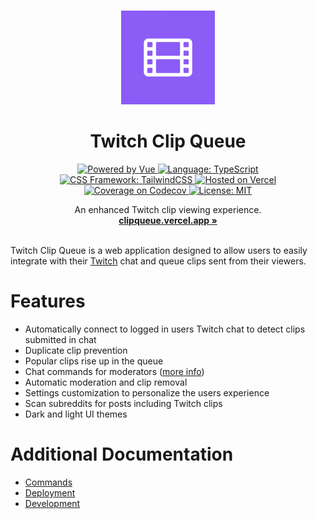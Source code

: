 <p align="center">
  <br />
  <img width="150" height="150" src="./public/icon.png" alt="Logo">
  <h1 align="center"><b>Twitch Clip Queue</b></h1>
  <div align="center">
    <a href="https://vuejs.org/">
      <img src="https://img.shields.io/badge/Powered%20by-Vue-%234FC08D.svg?style=flat&logo=Vue.js" alt="Powered by Vue">
    </a>
    <a href="https://www.typescriptlang.org/">
      <img src="https://img.shields.io/badge/Language-Typescript-%233178C6.svg?style=flat&logo=typescript" alt="Language: TypeScript">
    </a>
    <a href="https://tailwindcss.com">
      <img src="https://img.shields.io/badge/CSS%20Framework-TailwindCSS-%2306B6D4?logo=tailwindcss" alt="CSS Framework: TailwindCSS">
    </a>
    <a href="https://vercel.com/">
      <img src="https://img.shields.io/badge/Hosted%20on-Vercel-%23000000.svg?style=flat&logo=vercel" alt="Hosted on Vercel">
    </a>
    <a href="https://codecov.io/gh/jordanshatford/clip-queue">
      <img src="https://codecov.io/gh/jordanshatford/clip-queue/branch/main/graph/badge.svg?token=55KCL03QIH" alt="Coverage on Codecov">
    </a>
    <a href="https://github.com/jordanshatford/clip-queue/blob/main/LICENSE">
      <img src="https://img.shields.io/badge/License-MIT-black.svg?style=flat&logo=license" alt="License: MIT">
    </a>
  </div>
  <p align="center">
    An enhanced Twitch clip viewing experience.
    <br />
    <a href="https://clipqueue.vercel.app/"><strong>clipqueue.vercel.app »</strong></a>
    <br />
    <br />
  </p>
</p>

Twitch Clip Queue is a web application designed to allow users to easily integrate with their [Twitch](https://www.twitch.tv/) chat and queue clips sent from their viewers.

# Features
  - Automatically connect to logged in users Twitch chat to detect clips submitted in chat
  - Duplicate clip prevention
  - Popular clips rise up in the queue
  - Chat commands for moderators ([more info](./docs/COMMANDS.md))
  - Automatic moderation and clip removal
  - Settings customization to personalize the users experience
  - Scan subreddits for posts including Twitch clips
  - Dark and light UI themes

# Additional Documentation
  - [Commands](./docs/COMMANDS.md)
  - [Deployment](./docs/DEPLOYMENT.md)
  - [Development](./docs/DEVELOPMENT.md)
